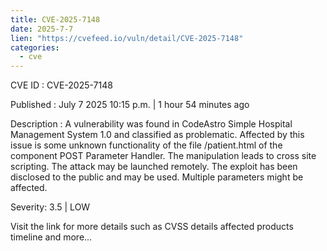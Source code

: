 ```yaml
--- 
title: CVE-2025-7148
date: 2025-7-7
lien: "https://cvefeed.io/vuln/detail/CVE-2025-7148"
categories:
  - cve
---
```


CVE ID : CVE-2025-7148

Published :  July 7
2025
10:15 p.m. | 1 hour
54 minutes ago

Description : A vulnerability was found in CodeAstro Simple Hospital Management System 1.0 and classified as problematic. Affected by this issue is some unknown functionality of the file /patient.html of the component POST Parameter Handler. The manipulation leads to cross site scripting. The attack may be launched remotely. The exploit has been disclosed to the public and may be used. Multiple parameters might be affected.

Severity: 3.5 | LOW

Visit the link for more details
such as CVSS details
affected products
timeline
and more...
